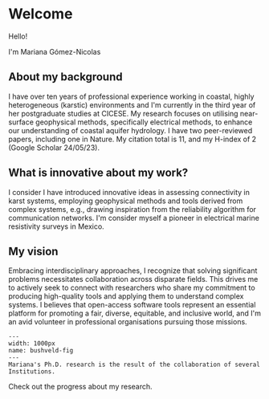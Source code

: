 # Welcome

Hello!

I'm Mariana Gómez-Nicolas



## About my background
I have over ten years of professional experience working in coastal, highly heterogeneous (karstic) environments and I'm currently in the third year of her postgraduate studies at CICESE. My research focuses on utilising near-surface geophysical methods, specifically electrical methods, to enhance our understanding of coastal aquifer hydrology. I have two peer-reviewed papers, including one in Nature. My citation total is 11, and my H-index of 2 (Google Scholar 24/05/23).

## What is innovative about my work?

I consider I have introduced innovative ideas in assessing connectivity in karst systems, employing geophysical methods and tools derived from complex systems, e.g., drawing inspiration from the reliability algorithm for communication networks. I'm consider myself a pioneer in electrical marine resistivity surveys in Mexico.

## My vision
 Embracing interdisciplinary approaches, I recognize that solving significant problems necessitates collaboration across disparate fields. This drives me to actively seek to connect with researchers who share my commitment to producing high-quality tools and applying them to understand complex systems. I believes that open-access software tools represent an essential platform for promoting a fair, diverse, equitable, and inclusive world, and I'm an avid volunteer in professional organisations pursuing those missions. 



```{figure} ./images/logos_todos.png
---
width: 1000px
name: bushveld-fig
---
Mariana's Ph.D. research is the result of the collaboration of several Institutions.
```

Check out the progress about my research.

```{tableofcontents}
```
